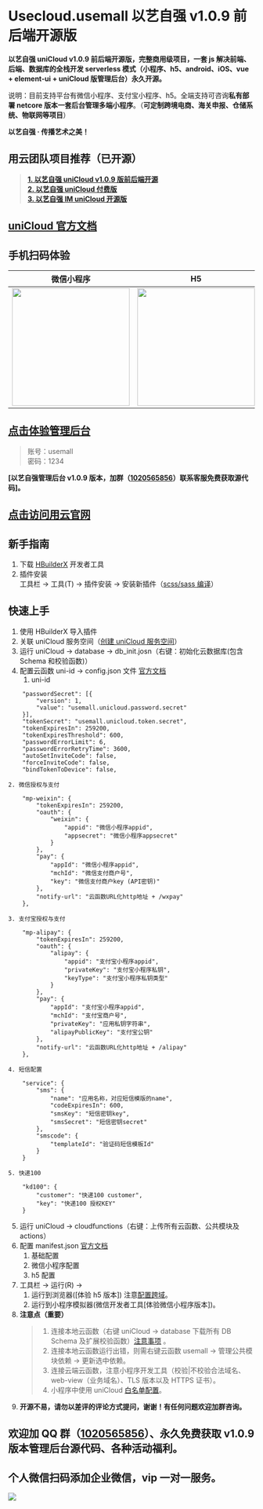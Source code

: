 # Usecloud.usemall 以艺自强 v1.0.9 前后端开源版

**以艺自强 uniCloud v1.0.9 前后端开源版，完整商用级项目，一套 js 解决前端、后端、数据库的全栈开发 serverless 模式（小程序、h5、android、iOS、vue + element-ui + uniCloud 版管理后台）永久开源。**

说明：目前支持平台有微信小程序、支付宝小程序、h5。全端支持可咨询**私有部署 netcore 版本一套后台管理多端小程序**。（**可定制跨境电商、海关申报、仓储系统、物联网等项目**）

**以艺自强 · 传播艺术之美！**

## 用云团队项目推荐（已开源）

> **[1. 以艺自强 uniCloud v1.0.9 版前后端开源](https://ext.dcloud.net.cn/plugin?id=5764)**  
> **[2. 以艺自强 uniCloud 付费版](https://ext.dcloud.net.cn/plugin?id=5211)**  
> **[3. 以艺自强 IM uniCloud 开源版](https://ext.dcloud.net.cn/plugin?id=5544)**

## [uniCloud 官方文档](https://uniapp.dcloud.io/uniCloud/README)

## 手机扫码体验

| 微信小程序                                                                                                                                                              | H5                                                                                                                                                                      |
| ----------------------------------------------------------------------------------------------------------------------------------------------------------------------- | ----------------------------------------------------------------------------------------------------------------------------------------------------------------------- |
| <img src="https://vkceyugu.cdn.bspapp.com/VKCEYUGU-d7265b2d-188d-44bf-83cb-f04b9e27f865/e9293ae3-c2b5-408a-9130-341bbdfbf284.png" style="width: 240px" width="240px" /> | <img src="https://vkceyugu.cdn.bspapp.com/VKCEYUGU-d7265b2d-188d-44bf-83cb-f04b9e27f865/fd69047a-1aa4-4109-995b-2eb62d4d0ae4.png" style="width: 240px" width="240px" /> |

## [点击体验管理后台](https://usemall.use-cloud.com)

> 账号：usemall  
> 密码：1234

**[以艺自强管理后台 v1.0.9 版本，加群（[1020565856](https://qm.qq.com/cgi-bin/qm/qr?k=BNUlrZAQXPolwALtcBm_rMabq0bx3_n-&jump_from=usecloud)）联系客服免费获取源代码]。**

## [点击访问用云官网](https://use-cloud.com)

## 新手指南

1. 下载 [HBuilderX](https://www.dcloud.io/hbuilderx.html) 开发者工具
2. 插件安装 <br />工具栏 -> 工具(T) -> 插件安装 -> 安装新插件（[scss/sass 编译](https://ext.dcloud.net.cn/plugin?id=2046)）

## 快速上手

1. 使用 HBuilderX 导入插件
2. 关联 uniCloud 服务空间（[创建 uniCloud 服务空间](https://uniapp.dcloud.io/uniCloud/quickstart?id=%e5%88%9b%e5%bb%ba%e5%92%8c%e7%bb%91%e5%ae%9a%e6%9c%8d%e5%8a%a1%e7%a9%ba%e9%97%b4)）
3. 运行 uniCloud -> database -> db_init.josn（右键：初始化云数据库(包含 Schema 和校验函数)）
4. 配置云函数 uni-id -> config.json 文件 [官方文档](https://uniapp.dcloud.net.cn/uniCloud/uni-id?id=configjson%e7%9a%84%e8%af%b4%e6%98%8e)
   1. uni-id

```
	"passwordSecret": [{
		"version": 1,
		"value": "usemall.unicloud.password.secret"
	}],
	"tokenSecret": "usemall.unicloud.token.secret",
	"tokenExpiresIn": 259200,
	"tokenExpiresThreshold": 600,
	"passwordErrorLimit": 6,
	"passwordErrorRetryTime": 3600,
	"autoSetInviteCode": false,
	"forceInviteCode": false,
	"bindTokenToDevice": false,
```

    2. 微信授权与支付

```
	"mp-weixin": {
		"tokenExpiresIn": 259200,
		"oauth": {
			"weixin": {
				"appid": "微信小程序appid",
				"appsecret": "微信小程序appsecret"
			}
		},
		"pay": {
			"appId": "微信小程序appid",
			"mchId": "微信支付商户号",
			"key": "微信支付商户key (API密钥)"
		},
		"notify-url": "云函数URL化http地址 + /wxpay"
	},
```

    3. 支付宝授权与支付

```
	"mp-alipay": {
		"tokenExpiresIn": 259200,
		"oauth": {
			"alipay": {
				"appid": "支付宝小程序appid",
				"privateKey": "支付宝小程序私钥",
				"keyType": "支付宝小程序私钥类型"
			}
		},
		"pay": {
			"appId": "支付宝小程序appid",
			"mchId": "支付宝商户号",
			"privateKey": "应用私钥字符串",
			"alipayPublicKey": "支付宝公钥"
		},
		"notify-url": "云函数URL化http地址 + /alipay"
	},
```

    4. 短信配置

```
	"service": {
		"sms": {
			"name": "应用名称，对应短信模版的name",
			"codeExpiresIn": 600,
			"smsKey": "短信密钥key",
			"smsSecret": "短信密钥secret"
		},
		"smscode": {
			"templateId": "验证码短信模板Id"
		}
	}
```

    5. 快递100

```
	"kd100": {
		"customer": "快递100 customer",
		"key": "快递100 授权KEY"
	}
```

5. 运行 uniCloud -> cloudfunctions（右键：上传所有云函数、公共模块及 actions）
6. 配置 manifest.json [官方文档](https://uniapp.dcloud.io/collocation/manifest)
   1. 基础配置
   2. 微信小程序配置
   3. h5 配置
7. 工具栏 -> 运行(R) ->
   1. 运行到浏览器([体验 h5 版本]) 注意[配置跨域](https://uniapp.dcloud.io/uniCloud/quickstart?id=useinh5)。
   2. 运行到小程序模拟器(微信开发者工具[体验微信小程序版本])。
8. **注意点（重要）**
   > 1. 连接本地云函数（右键 uniCloud -> database 下载所有 DB Schema 及扩展校验函数）[注意事项](https://uniapp.dcloud.io/uniCloud/quickstart?id=%e8%b0%83%e7%94%a8%e6%9c%ac%e5%9c%b0%e4%ba%91%e5%87%bd%e6%95%b0%e6%b3%a8%e6%84%8f%e4%ba%8b%e9%a1%b9) 。
   > 2. 连接本地云函数运行出错，则需右键云函数 usemall -> 管理公共模块依赖 -> 更新选中依赖。
   > 3. 连接云端云函数，注意小程序开发工具（校验|不校验合法域名、web-view（业务域名）、TLS 版本以及 HTTPS 证书）。
   > 4. 小程序中使用 uniCloud [白名单配置](https://uniapp.dcloud.io/uniCloud/quickstart?id=%e5%b0%8f%e7%a8%8b%e5%ba%8f%e4%b8%ad%e4%bd%bf%e7%94%a8unicloud%e7%9a%84%e7%99%bd%e5%90%8d%e5%8d%95%e9%85%8d%e7%bd%ae)。
9. **开源不易，请勿以差评的评论方式提问，谢谢！有任何问题欢迎加群咨询。**

## 欢迎加 QQ 群（[1020565856](https://qm.qq.com/cgi-bin/qm/qr?k=BNUlrZAQXPolwALtcBm_rMabq0bx3_n-&jump_from=usecloud)）、永久免费获取 v1.0.9 版本管理后台源代码、各种活动福利。

## 个人微信扫码添加企业微信，vip 一对一服务。

<img src="https://vkceyugu.cdn.bspapp.com/VKCEYUGU-d7265b2d-188d-44bf-83cb-f04b9e27f865/df0230c7-a54d-4a78-88c9-725c71f73cc2.png" />
